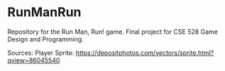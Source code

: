 # RunManRun
Repository for the Run Man, Run! game. Final project for CSE 528 Game Design and Programming.

Sources:
Player Sprite: https://depositphotos.com/vectors/sprite.html?qview=86045540
